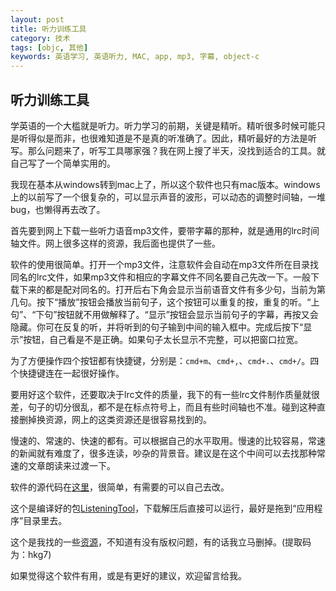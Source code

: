 ```yaml
---
layout: post
title: 听力训练工具
category: 技术
tags: [objc, 其他]
keywords: 英语学习, 英语听力, MAC, app, mp3, 字幕, object-c
---
```


## 听力训练工具

学英语的一个大槛就是听力。听力学习的前期，关键是精听。精听很多时候可能只是听得似是而非，也很难知道是不是真的听准确了。因此，精听最好的方法是听写。那么问题来了，听写工具哪家强？我在网上搜了半天，没找到适合的工具。就自己写了一个简单实用的。

我现在基本从windows转到mac上了，所以这个软件也只有mac版本。windows上的以前写了一个很复杂的，可以显示声音的波形，可以动态的调整时间轴，一堆bug，也懒得再去改了。

首先要到网上下载一些听力语音mp3文件，要带字幕的那种，就是通用的lrc时间轴文件。网上很多这样的资源，我后面也提供了一些。

软件的使用很简单。打开一个mp3文件，注意软件会自动在mp3文件所在目录找同名的lrc文件，如果mp3文件和相应的字幕文件不同名要自己先改一下。一般下载下来的都是配对同名的。打开后右下角会显示当前语音文件有多少句，当前为第几句。按下“播放”按钮会播放当前句子，这个按钮可以重复的按，重复的听。“上句”、“下句”按钮就不用做解释了。“显示”按钮会显示当前句子的字幕，再按又会隐藏。你可在反复的听，并将听到的句子输到中间的输入框中。完成后按下“显示”按钮，自己看是不是正确。如果句子太长显示不完整，可以把窗口拉宽。

为了方便操作四个按钮都有快捷键，分别是：`cmd+m`、`cmd+,`、`cmd+.`、`cmd+/`。四个快捷键连在一起很好操作。

要用好这个软件，还要取决于lrc文件的质量，我下的有一些lrc文件制作质量就很差，句子的切分很乱，都不是在标点符号上，而且有些时间轴也不准。碰到这种直接删掉换资源，网上的这类资源还是很容易找到的。

慢速的、常速的、快速的都有。可以根据自己的水平取用。慢速的比较容易，常速的新闻就有难度了，很多连读，吵杂的背景音。建议是在这个中间可以去找那种常速的文章朗读来过渡一下。

软件的源代码在[这里](https://github.com/RockyPan/ListeningTool)，很简单，有需要的可以自己去改。

这个是编译好的包[ListeningTool](https://github.com/RockyPan/rockypan.github.com/blob/master/asset/ListeningTool.app.zip?raw=true)，下载解压后直接可以运行，最好是拖到“应用程序”目录里去。

这个是我找的一些[资源](http://pan.baidu.com/s/1qWLnhy0)，不知道有没有版权问题，有的话我立马删掉。(提取码为：hkg7)

如果觉得这个软件有用，或是有更好的建议，欢迎留言给我。

